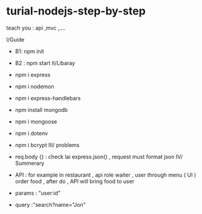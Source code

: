 # turial-nodejs-step-by-step
teach you : api ,mvc ,....

I/Guide
- B1:  npm init
- B2 : npm start
II/Libaray

- npm i express
- npm i nodemon
- npm i express-handlebars
- npm install mongodb
- npm i mongoose
- npm i dotenv
- npm i bcrypt
III/ problems
- req.body {} : check lai express.json() , request must format json
IV/ Summerary
-  API : for example in restaurant , api role waiter , user through menu ( UI ) order food , after do , API will bring food to user
- params : "user:id"
- query :"search?name="Jon"